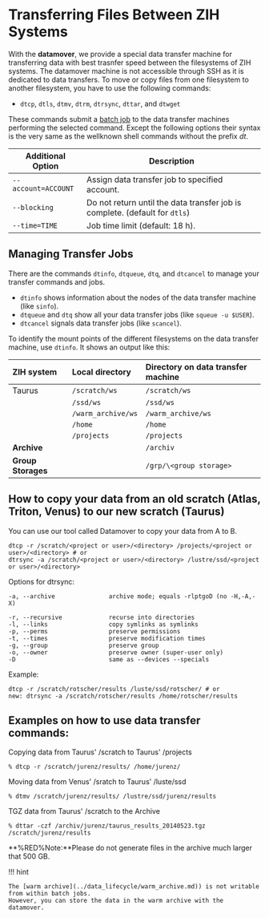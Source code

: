 # Transferring Files Between ZIH Systems

With the **datamover**, we provide a special data transfer machine for transferring data with best
trasnfer speed between the filesystems of ZIH systems. The datamover machine is not accessible
through SSH as it is dedicated to data transfers. To move or copy files from one filesystem to
another filesystem, you have to use the following commands:

- `dtcp`, `dtls`, `dtmv`, `dtrm`, `dtrsync`, `dttar`, and `dtwget`

These commands submit a [batch job](../jobs_and_resources/slurm.md) to the data transfer machines
performing the selected command. Except the following options their syntax is the very same as the
wellknown shell commands without the prefix *dt*.

| Additional Option   | Description                                                                   |
|---------------------|-------------------------------------------------------------------------------|
| `--account=ACCOUNT` | Assign data transfer job to specified account.                                |
| `--blocking       ` | Do not return until the data transfer job is complete. (default for `dtls`)   |
| `--time=TIME      ` | Job time limit (default: 18 h).                                               |

## Managing Transfer Jobs

There are the commands `dtinfo`, `dtqueue`, `dtq`, and `dtcancel` to manage your transfer commands
and jobs.

* `dtinfo` shows information about the nodes of the data transfer machine (like `sinfo`).
* `dtqueue` and `dtq` show all your data transfer jobs (like `squeue -u $USER`).
* `dtcancel` signals data transfer jobs (like `scancel`).

To identify the mount points of the different filesystems on the data transfer machine, use
`dtinfo`. It shows an output like this:

| ZIH system         | Local directory    | Directory on data transfer machine |
|:-------------------|:-------------------|:-----------------------------------|
| Taurus             | `/scratch/ws`      | `/scratch/ws`                      |
|                    | `/ssd/ws`          | `/ssd/ws`                          |
|                    | `/warm_archive/ws` | `/warm_archive/ws`                 |
|                    | `/home`            | `/home`                            |
|                    | `/projects`        | `/projects`                        |
| **Archive**        |                    | `/archiv`                          |
| **Group Storages** |                    | `/grp/\<group storage>`            |

## How to copy your data from an old scratch (Atlas, Triton, Venus) to our new scratch (Taurus)

You can use our tool called Datamover to copy your data from A to B.

    dtcp -r /scratch/<project or user>/<directory> /projects/<project or user>/<directory> # or
    dtrsync -a /scratch/<project or user>/<directory> /lustre/ssd/<project or user>/<directory>

Options for dtrsync:

    -a, --archive               archive mode; equals -rlptgoD (no -H,-A,-X)

    -r, --recursive             recurse into directories
    -l, --links                 copy symlinks as symlinks
    -p, --perms                 preserve permissions
    -t, --times                 preserve modification times
    -g, --group                 preserve group
    -o, --owner                 preserve owner (super-user only)
    -D                          same as --devices --specials

Example:

    dtcp -r /scratch/rotscher/results /luste/ssd/rotscher/ # or
    new: dtrsync -a /scratch/rotscher/results /home/rotscher/results

## Examples on how to use data transfer commands:

Copying data from Taurus' /scratch to Taurus' /projects

    % dtcp -r /scratch/jurenz/results/ /home/jurenz/

Moving data from Venus' /sratch to Taurus' /luste/ssd

    % dtmv /scratch/jurenz/results/ /lustre/ssd/jurenz/results

TGZ data from Taurus' /scratch to the Archive

    % dttar -czf /archiv/jurenz/taurus_results_20140523.tgz /scratch/jurenz/results

**%RED%Note:<span class="twiki-macro ENDCOLOR"></span>**Please do not
generate files in the archive much larger that 500 GB.

!!! hint

    The [warm archive](../data_lifecycle/warm_archive.md)) is not writable from within batch jobs.
    However, you can store the data in the warm archive with the datamover.
